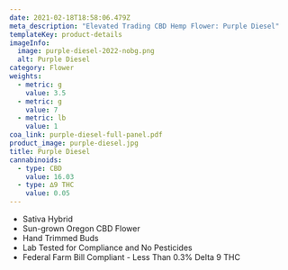 ```yaml
---
date: 2021-02-18T18:58:06.479Z
meta_description: "Elevated Trading CBD Hemp Flower: Purple Diesel"
templateKey: product-details
imageInfo:
  image: purple-diesel-2022-nobg.png
  alt: Purple Diesel
category: Flower
weights:
  - metric: g
    value: 3.5
  - metric: g
    value: 7
  - metric: lb
    value: 1
coa_link: purple-diesel-full-panel.pdf
product_image: purple-diesel.jpg
title: Purple Diesel
cannabinoids:
  - type: CBD
    value: 16.03
  - type: ∆9 THC
    value: 0.05
---
```


- Sativa Hybrid
- Sun-grown Oregon CBD Flower
- Hand Trimmed Buds
- Lab Tested for Compliance and No Pesticides
- Federal Farm Bill Compliant - Less Than 0.3% Delta 9 THC
